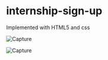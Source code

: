# internship-sign-up
Implemented with HTML5 and css

![Capture](https://user-images.githubusercontent.com/87614385/127280972-a5c93e3d-d689-4f98-8010-dd131ea7129d.PNG)

![Capture](https://user-images.githubusercontent.com/87614385/127281172-ea1e860b-4791-433e-a879-46f0d567d4b0.PNG)

